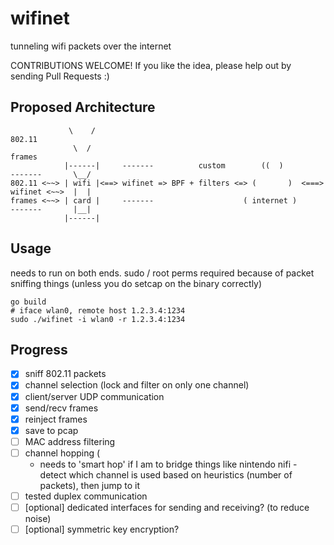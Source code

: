 # wifinet

tunneling wifi packets over the internet


CONTRIBUTIONS WELCOME! If you like the idea, please help out by sending Pull Requests :)

## Proposed Architecture

```
             \    /                                                                802.11
              \  /                                                                  frames   
            |------|     -------          custom        ((  )          -------       \__/
802.11 <~~> | wifi |<==> wifinet => BPF + filters <=> (       )  <===> wifinet <~~>  |  | 
frames <~~> | card |     -------                    ( internet )       -------       |__|
            |------|                                                  

```


## Usage

needs to run on both ends.  sudo / root perms required because of packet sniffing things (unless you do setcap on the binary correctly)

```
go build
# iface wlan0, remote host 1.2.3.4:1234
sudo ./wifinet -i wlan0 -r 1.2.3.4:1234
```

## Progress

- [x] sniff 802.11 packets
- [x] channel selection (lock and filter on only one channel)
- [x] client/server UDP communication
- [x] send/recv frames
- [x] reinject frames
- [x] save to pcap
- [ ] MAC address filtering
- [ ] channel hopping (
	- needs to 'smart hop' if I am to bridge things like nintendo nifi - detect which channel is used based on heuristics (number of packets), then jump to it
- [ ] tested duplex communication
- [ ] \[optional\] dedicated interfaces for sending and receiving? (to reduce noise)
- [ ] \[optional\] symmetric key encryption?
